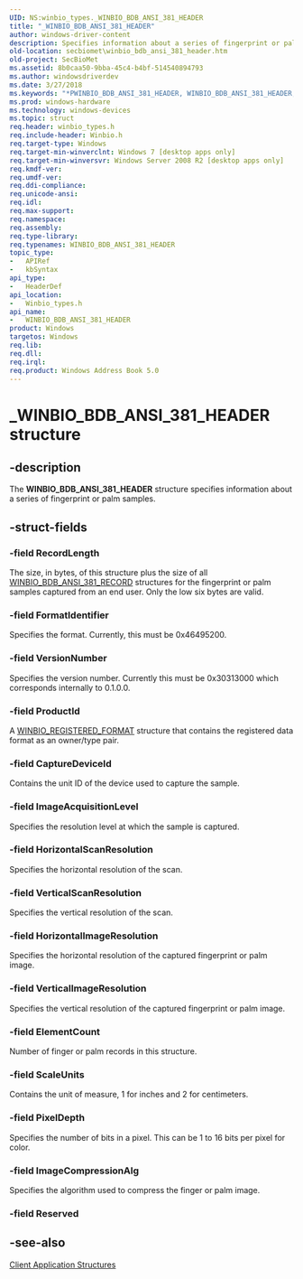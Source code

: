 ```yaml
---
UID: NS:winbio_types._WINBIO_BDB_ANSI_381_HEADER
title: "_WINBIO_BDB_ANSI_381_HEADER"
author: windows-driver-content
description: Specifies information about a series of fingerprint or palm samples.
old-location: secbiomet\winbio_bdb_ansi_381_header.htm
old-project: SecBioMet
ms.assetid: 8b0caa50-9bba-45c4-b4bf-514540894793
ms.author: windowsdriverdev
ms.date: 3/27/2018
ms.keywords: "*PWINBIO_BDB_ANSI_381_HEADER, WINBIO_BDB_ANSI_381_HEADER, WINBIO_BDB_ANSI_381_HEADER structure [Windows Biometric Framework API], _WINBIO_BDB_ANSI_381_HEADER, secbiomet.winbio_bdb_ansi_381_header, winbio_types/WINBIO_BDB_ANSI_381_HEADER"
ms.prod: windows-hardware
ms.technology: windows-devices
ms.topic: struct
req.header: winbio_types.h
req.include-header: Winbio.h
req.target-type: Windows
req.target-min-winverclnt: Windows 7 [desktop apps only]
req.target-min-winversvr: Windows Server 2008 R2 [desktop apps only]
req.kmdf-ver: 
req.umdf-ver: 
req.ddi-compliance: 
req.unicode-ansi: 
req.idl: 
req.max-support: 
req.namespace: 
req.assembly: 
req.type-library: 
req.typenames: WINBIO_BDB_ANSI_381_HEADER
topic_type:
-	APIRef
-	kbSyntax
api_type:
-	HeaderDef
api_location:
-	Winbio_types.h
api_name:
-	WINBIO_BDB_ANSI_381_HEADER
product: Windows
targetos: Windows
req.lib: 
req.dll: 
req.irql: 
req.product: Windows Address Book 5.0
---
```


# _WINBIO_BDB_ANSI_381_HEADER structure


## -description


The <b>WINBIO_BDB_ANSI_381_HEADER</b> structure specifies information about a series of fingerprint or palm samples.


## -struct-fields




### -field RecordLength

The size, in bytes, of this structure plus the size of all <a href="https://msdn.microsoft.com/e0b32d05-3e96-4b42-9e18-57d10513f224">WINBIO_BDB_ANSI_381_RECORD</a> structures for the fingerprint or palm samples captured from an end user. Only the low six bytes are valid.


### -field FormatIdentifier

Specifies the format. Currently, this must be 0x46495200.


### -field VersionNumber

Specifies the version number. Currently this must be 0x30313000 which corresponds internally to 0.1.0.0.


### -field ProductId

A <a href="https://msdn.microsoft.com/library/windows/hardware/ff536473">WINBIO_REGISTERED_FORMAT</a> structure that contains the registered data format as an owner/type pair.


### -field CaptureDeviceId

Contains the unit ID of the device used to capture the sample.


### -field ImageAcquisitionLevel

Specifies the resolution level at which the sample is captured.


### -field HorizontalScanResolution

Specifies the horizontal resolution of the scan.


### -field VerticalScanResolution

Specifies the vertical resolution of the scan.


### -field HorizontalImageResolution

Specifies the horizontal resolution of the captured fingerprint or palm image.


### -field VerticalImageResolution

Specifies the vertical resolution of the captured fingerprint or palm image.


### -field ElementCount

Number of finger or palm records in this structure.


### -field ScaleUnits

Contains the unit of measure, 1 for inches and 2 for centimeters.


### -field PixelDepth

Specifies the number of bits in a pixel. This can be 1 to 16 bits per pixel for color.


### -field ImageCompressionAlg

Specifies the algorithm used to compress the finger or palm image.


### -field Reserved


## -see-also




<a href="https://msdn.microsoft.com/ac13910c-0c33-4fb8-a9c6-a2d5b1b28c73">Client Application Structures</a>
 

 

